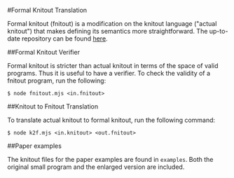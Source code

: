 #Formal Knitout Translation

Formal knitout (fnitout) is a modification on the knitout language ("actual knitout") that makes defining its semantics more straightforward. The up-to-date repository can be found [here](https://github.com/textiles-lab/fenced-tangle-supplemental).

##Formal Knitout Verifier

Formal knitout is stricter than actual knitout in terms of the space of valid programs. Thus it is useful to have a verifier. To check the validity of a fnitout program, run the following:
```
$ node fnitout.mjs <in.fnitout>
```

##Knitout to Fnitout Translation

To translate actual knitout to formal knitout, run the following command:
```
$ node k2f.mjs <in.knitout> <out.fnitout>
```
##Paper examples

The knitout files for the paper examples are found in `examples`. Both the original small program and the enlarged version are included.  
